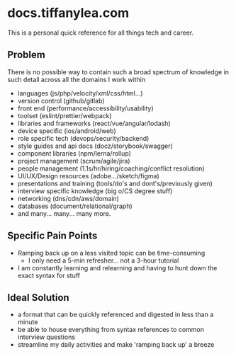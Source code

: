 # docs.tiffanylea.com

This is a personal quick reference for all things tech and career.

## Problem

There is no possible way to contain such a broad spectrum of knowledge in such detail across all the domains I work within

- languages (js/php/velocity/xml/css/html...)
- version control (github/gitlab)
- front end (performance/accessibility/usability)
- toolset (eslint/prettier/webpack)
- libraries and frameworks (react/vue/angular/lodash)
- device specific (ios/android/web)
- role specific tech (devops/security/backend)
- style guides and api docs (docz/storybook/swagger)
- component libraries (npm/lerna/rollup)
- project management (scrum/agile/jira)
- people management (1.1s/hr/hiring/coaching/conflict resolution)
- UI/UX/Design resources (adobe.../sketch/figma)
- presentations and training (tools/do's and dont's/previously given)
- interview specific knowledge (big o/CS degree stuff)
- networking (dns/cdn/aws/domain)
- databases (document/relational/graph)
- and many... many... many more.

## Specific Pain Points

- Ramping back up on a less visited topic can be time-consuming
  - I only need a 5-min refresher... not a 3-hour tutorial
- I am constantly learning and relearning and having to hunt down the exact syntax for stuff

## Ideal Solution

- a format that can be quickly referenced and digested in less than a minute
- be able to house everything from syntax references to common interview questions
- streamline my daily activities and make 'ramping back up' a breeze
